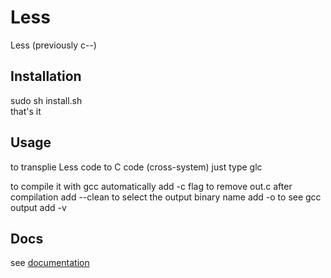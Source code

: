 # Less
Less (previously c--)

## Installation
  sudo sh install.sh</br>
  that's it

## Usage
  to transplie Less code to C code (cross-system) just type
    glc <filename>
  
  to compile it with gcc automatically add   -c flag
  to remove out.c after compilation add      --clean
  to select the output binary name add       -o <name>
  to see gcc output add                      -v

## Docs
see <a href="DOCUMENTATION.md">documentation</a>
